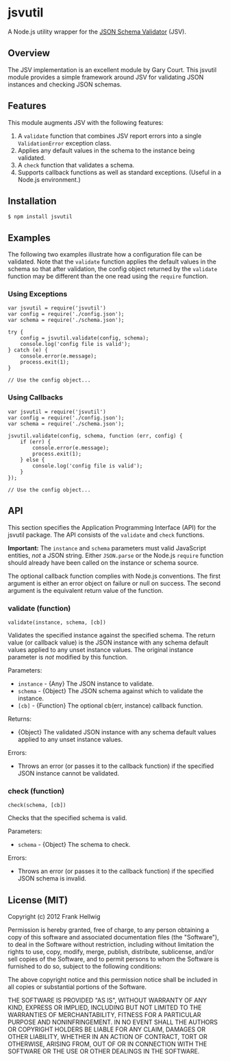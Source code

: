 # jsvutil

A Node.js utility wrapper for the [JSON Schema Validator](https://github.com/garycourt/JSV) (JSV).

## Overview

The JSV implementation is an excellent module by Gary Court. This jsvutil module provides a simple framework around JSV for validating JSON instances and checking JSON schemas.

## Features

This module augments JSV with the following features:

1. A `validate` function that combines JSV report errors into a single `ValidationError` exception class.
2. Applies any default values in the schema to the instance being validated.
3. A `check` function that validates a schema.
4. Supports callback functions as well as standard exceptions. (Useful in a Node.js environment.)

## Installation

    $ npm install jsvutil

## Examples

The following two examples illustrate how a configuration file can be
validated. Note that the `validate` function applies the default values in the
schema so that after validation, the config object returned by the `validate`
function may be different than the one read using the `require` function.

### Using Exceptions

    var jsvutil = require('jsvutil')
    var config = require('./config.json');
    var schema = require('./schema.json');

    try {
        config = jsvutil.validate(config, schema);
        console.log('config file is valid');
    } catch (e) {
        console.error(e.message);
        process.exit(1);
    }

    // Use the config object...

### Using Callbacks

    var jsvutil = require('jsvutil')
    var config = require('./config.json');
    var schema = require('./schema.json');

    jsvutil.validate(config, schema, function (err, config) {
        if (err) {
            console.error(e.message);
            process.exit(1);
        } else {
            console.log('config file is valid');
        }
    });

    // Use the config object...

## API

This section specifies the Application Programming Interface (API) for the
jsvutil package. The API consists of the `validate` and `check` functions.

**Important:** The `instance` and `schema` parameters must valid JavaScript
entities, *not* a JSON string. Either `JSON.parse` or the Node.js `require`
function should already have been called on the instance or schema source.

The optional callback function complies with Node.js conventions. The first
argument is either an error object on failure or null on success. The second
argument is the equivalent return value of the function.

### validate (function)

    validate(instance, schema, [cb])

Validates the specified instance against the specified schema. The return value
(or callback value) is the JSON instance with any schema default values applied
to any unset instance values. The original instance parameter is *not* modified
by this function.

Parameters:

- `instance` - {Any} The JSON instance to validate.
- `schema` - {Object} The JSON schema against which to validate the instance.
- `[cb]` - {Function} The optional cb(err, instance) callback function.

Returns:

- {Object} The validated JSON instance with any schema default values applied to any unset instance values.

Errors:

- Throws an error (or passes it to the callback function) if the specified JSON instance cannot be validated.

### check (function)

    check(schema, [cb])

Checks that the specified schema is valid.

Parameters:

- `schema` - {Object} The schema to check.

Errors:

- Throws an error (or passes it to the callback function) if the specified JSON schema is invalid.

## License (MIT)

Copyright (c) 2012 Frank Hellwig

Permission is hereby granted, free of charge, to any person obtaining a copy
of this software and associated documentation files (the "Software"), to
deal in the Software without restriction, including without limitation the
rights to use, copy, modify, merge, publish, distribute, sublicense, and/or
sell copies of the Software, and to permit persons to whom the Software is
furnished to do so, subject to the following conditions:

The above copyright notice and this permission notice shall be included in
all copies or substantial portions of the Software.

THE SOFTWARE IS PROVIDED "AS IS", WITHOUT WARRANTY OF ANY KIND, EXPRESS OR
IMPLIED, INCLUDING BUT NOT LIMITED TO THE WARRANTIES OF MERCHANTABILITY,
FITNESS FOR A PARTICULAR PURPOSE AND NONINFRINGEMENT. IN NO EVENT SHALL THE
AUTHORS OR COPYRIGHT HOLDERS BE LIABLE FOR ANY CLAIM, DAMAGES OR OTHER
LIABILITY, WHETHER IN AN ACTION OF CONTRACT, TORT OR OTHERWISE, ARISING
FROM, OUT OF OR IN CONNECTION WITH THE SOFTWARE OR THE USE OR OTHER DEALINGS
IN THE SOFTWARE.
